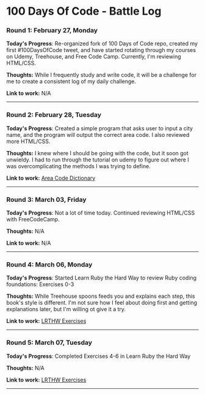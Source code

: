 # 100 Days Of Code - Battle Log

### Round 1: February 27, Monday

**Today's Progress**: Re-organized fork of 100 Days of Code repo, created my first #100DaysOfCode tweet, and have started rotating through my courses on Udemy, Treehouse, and Free Code Camp. Currently, I'm reviewing HTML/CSS.

**Thoughts:** While I frequently study and write code, it will be a challenge for me to create a consistent log of my daily challenge.

**Link to work:** N/A

---

### Round 2: February 28, Tuesday

**Today's Progress**: Created a simple program that asks user to input a city name, and the program will output the correct area code. I also reviewed more HTML/CSS.

**Thoughts:** I knew where I should be going with the code, but it soon got unwieldy. I had to run through the tutorial on udemy to figure out where I was overcomplicating the methods I was trying to define.

**Link to work:** [Area Code Dictionary](https://github.com/spitsfire/udemy/blob/master/ruby/area_code_dictionary.rb)

---

### Round 3: March 03, Friday

**Today's Progress**: Not a lot of time today. Continued reviewing HTML/CSS with FreeCodeCamp.

**Thoughts:** N/A

**Link to work:** N/A

---

### Round 4: March 06, Monday

**Today's Progress**: Started Learn Ruby the Hard Way to review Ruby coding foundations: Exercises 0-3

**Thoughts:** While Treehouse spoons feeds you and explains each step, this book's style is different. I'm not sure how I feel about doing first and getting explanations later, but I'm willing ot give it a try.

**Link to work:** [LRTHW Exercises](https://github.com/spitsfire/learnrubythw/tree/master/exercises)

---

### Round 5: March 07, Tuesday

**Today's Progress**: Completed Exercises 4-6 in Learn Ruby the Hard Way

**Thoughts:** N/A

**Link to work:** [LRTHW Exercises](https://github.com/spitsfire/learnrubythw/tree/master/exercises)

---
